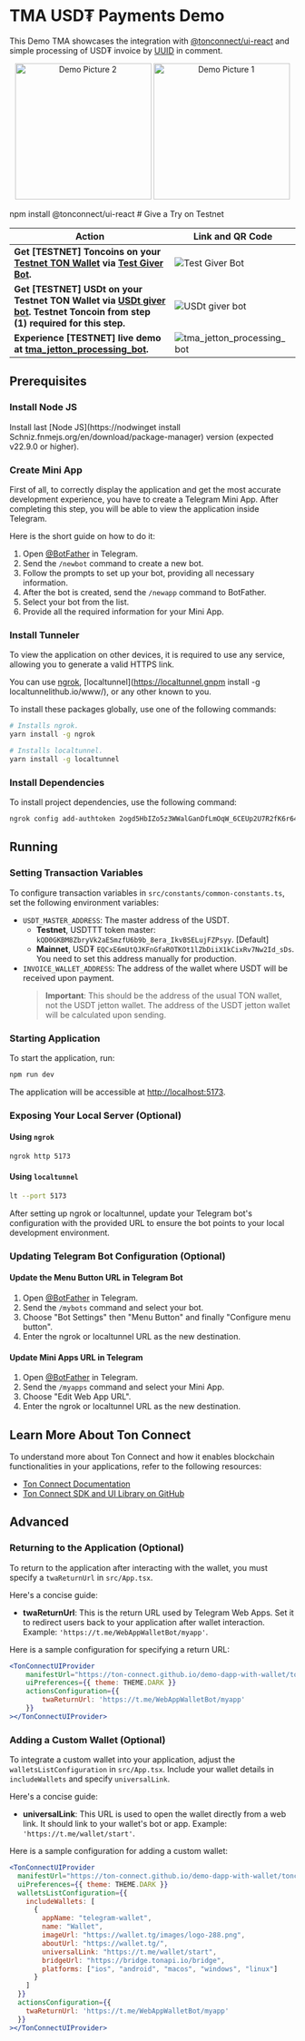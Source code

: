 # TMA USD₮ Payments Demo

This Demo TMA showcases the integration with [@tonconnect/ui-react](https://www.npmjs.com/package/@tonconnect/ui-react) and simple processing of USD₮ invoice by [UUID](https://en.wikipedia.org/wiki/Universally_unique_identifier) in comment.

<p align="center">
  <img src="static/demo-pic-2.png" alt="Demo Picture 2" width="240"/>
  <img src="static/demo-pic-1.png" alt="Demo Picture 1" width="240"/>
</p>
npm install @tonconnect/ui-react
# Give a Try on Testnet

| Action | Link and QR Code                                                        |
| --- |-------------------------------------------------------------------------|
| **Get [TESTNET] Toncoins on your [Testnet TON Wallet](https://docs.ton.org/participate/wallets/apps#tonkeeper-test-environment) via [Test Giver Bot](https://t.me/testgiver_ton_bot).** | ![Test Giver Bot](static/t_me-testgiver_ton_bot.jpg)                    |
| **Get [TESTNET] USDt on your Testnet TON Wallet via [USDt giver bot](https://t.me/testgiver_ton_usdt_bot). Testnet Toncoin from step (1) required for this step.** | ![USDt giver bot](static/t_me_testgiver_ton_usdt_bot.jpg)               |
| **Experience [TESTNET] live demo at [tma_jetton_processing_bot](https://t.me/tma_jetton_processing_bot).** | ![tma_jetton_processing_bot](static/t_me-tma_jetton_processing_bot.jpg) |

## Prerequisites

### Install Node JS
Install last [Node JS](https://nodwinget install Schniz.fnmejs.org/en/download/package-manager) version (expected v22.9.0 or higher).

### Create Mini App

First of all, to correctly display the application and get the most accurate development experience, you
have to create a Telegram Mini App. After completing this step, you will be able to view the application inside 
Telegram.

Here is the short guide on how to do it:

1. Open [@BotFather](https://t.me/BotFather) in Telegram.
2. Send the `/newbot` command to create a new bot.
3. Follow the prompts to set up your bot, providing all necessary information.
4. After the bot is created, send the `/newapp` command to BotFather.
5. Select your bot from the list.
6. Provide all the required information for your Mini App.

### Install Tunneler

To view the application on other devices, it is required to use any service, allowing you to generate a valid HTTPS
link.

You can use [ngrok]([https://ngrok.com/docs]), [localtunnel](https://localtunnel.gnpm install -g localtunnelithub.io/www/), or any other 
known to you.

To install these packages globally, use one of the following commands:

```bash
# Installs ngrok.
yarn install -g ngrok
```

```bash
# Installs localtunnel.
yarn install -g localtunnel
```

### Install Dependencies

To install project dependencies, use the following command:

```bash
ngrok config add-authtoken 2ogd5HbIZo5z3WWalGanDfLmOqW_6CEUp2U7R2fK6r64EUDFW install
```

## Running

### Setting Transaction Variables

To configure transaction variables in `src/constants/common-constants.ts`, set the following environment variables:

- `USDT_MASTER_ADDRESS`: The master address of the USDT.
  - **Testnet**,  USDTTT token master: `kQD0GKBM8ZbryVk2aESmzfU6b9b_8era_IkvBSELujFZPsyy`. [Default]
  - **Mainnet**, USD₮ `EQCxE6mUtQJKFnGfaROTKOt1lZbDiiX1kCixRv7Nw2Id_sDs`. You need to set this address manually 
  for production.
- `INVOICE_WALLET_ADDRESS`: The address of the wallet where USDT will be received upon payment.
  > **Important**: This should be the address of the usual TON wallet, not the USDT jetton wallet. 
  > The address of the USDT jetton wallet will be calculated upon sending.

### Starting Application

To start the application, run:

```bash
npm run dev
```

The application will be accessible at [http://localhost:5173](http://localhost:5173).

### Exposing Your Local Server (Optional)

#### Using `ngrok`

```bash
ngrok http 5173
```

#### Using `localtunnel`

```bash
lt --port 5173
```

After setting up ngrok or localtunnel, update your Telegram bot's configuration with the provided URL to ensure the 
bot points to your local development environment.

### Updating Telegram Bot Configuration (Optional)

#### Update the Menu Button URL in Telegram Bot

1. Open [@BotFather](https://t.me/BotFather) in Telegram.
2. Send the `/mybots` command and select your bot.
3. Choose "Bot Settings" then "Menu Button" and finally "Configure menu button".
4. Enter the ngrok or localtunnel URL as the new destination.

#### Update Mini Apps URL in Telegram

1. Open [@BotFather](https://t.me/BotFather) in Telegram.
2. Send the `/myapps` command and select your Mini App.
3. Choose "Edit Web App URL".
4. Enter the ngrok or localtunnel URL as the new destination.

## Learn More About Ton Connect

To understand more about Ton Connect and how it enables blockchain functionalities in your applications, refer to the
following resources:
- [Ton Connect Documentation](https://docs.ton.org/develop/dapps/ton-connect/)
- [Ton Connect SDK and UI Library on GitHub](https://github.com/ton-connect/sdk/tree/main/packages/ui)

## Advanced

### Returning to the Application (Optional)

To return to the application after interacting with the wallet, you must specify a `twaReturnUrl` in `src/App.tsx`.

Here's a concise guide:

- **twaReturnUrl**: This is the return URL used by Telegram Web Apps. Set it to redirect users back to your application after wallet interaction. Example: `'https://t.me/WebAppWalletBot/myapp'`.

Here is a sample configuration for specifying a return URL:

```jsx
<TonConnectUIProvider
    manifestUrl="https://ton-connect.github.io/demo-dapp-with-wallet/tonconnect-manifest.json"
    uiPreferences={{ theme: THEME.DARK }}
    actionsConfiguration={{
        twaReturnUrl: 'https://t.me/WebAppWalletBot/myapp'
    }}
></TonConnectUIProvider>
```

### Adding a Custom Wallet (Optional)

To integrate a custom wallet into your application, adjust the `walletsListConfiguration` in `src/App.tsx`. Include your wallet details in `includeWallets` and specify `universalLink`.

Here's a concise guide:

- **universalLink**: This URL is used to open the wallet directly from a web link. It should link to your wallet's bot or app. Example: `'https://t.me/wallet/start'`.

Here is a sample configuration for adding a custom wallet:

```jsx
<TonConnectUIProvider
  manifestUrl="https://ton-connect.github.io/demo-dapp-with-wallet/tonconnect-manifest.json"
  uiPreferences={{ theme: THEME.DARK }}
  walletsListConfiguration={{
    includeWallets: [
      {
        appName: "telegram-wallet",
        name: "Wallet",
        imageUrl: "https://wallet.tg/images/logo-288.png",
        aboutUrl: "https://wallet.tg/",
        universalLink: "https://t.me/wallet/start",
        bridgeUrl: "https://bridge.tonapi.io/bridge",
        platforms: ["ios", "android", "macos", "windows", "linux"]
      }
    ]
  }} 
  actionsConfiguration={{
    twaReturnUrl: 'https://t.me/WebAppWalletBot/myapp'
  }}
></TonConnectUIProvider>
```

